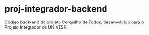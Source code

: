 # proj-integrador-backend
Código back-end do projeto Cerquilho de Todos, desenvolvido para o Projeto Integrador da UNIVESP.
